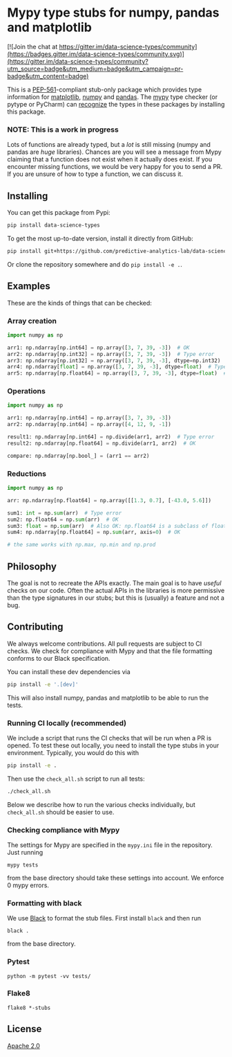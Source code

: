 # Mypy type stubs for numpy, pandas and matplotlib

[![Join the chat at https://gitter.im/data-science-types/community](https://badges.gitter.im/data-science-types/community.svg)](https://gitter.im/data-science-types/community?utm_source=badge&utm_medium=badge&utm_campaign=pr-badge&utm_content=badge)

This is a [PEP-561][pep-561]-compliant stub-only package
which provides type information for [matplotlib][matplotlib], [numpy][numpy] and [pandas][pandas].
The [mypy][mypy] type checker (or pytype or PyCharm) can [recognize][mypy-docs] the types in these packages by installing this package.

### NOTE: This is a work in progress

Lots of functions are already typed, but a *lot* is still missing (numpy and pandas are *huge* libraries).
Chances are you will see a message from Mypy claiming that a function does not exist when it actually does exist.
If you encounter missing functions, we would be very happy for you to send a PR.
If you are unsure of how to type a function, we can discuss it.

## Installing

You can get this package from Pypi:

```bash
pip install data-science-types
```

To get the most up-to-date version, install it directly from GitHub:

```bash
pip install git+https://github.com/predictive-analytics-lab/data-science-types
```

Or clone the repository somewhere and do `pip install -e .`.

## Examples

These are the kinds of things that can be checked:

### Array creation

```python
import numpy as np

arr1: np.ndarray[np.int64] = np.array([3, 7, 39, -3])  # OK
arr2: np.ndarray[np.int32] = np.array([3, 7, 39, -3])  # Type error
arr3: np.ndarray[np.int32] = np.array([3, 7, 39, -3], dtype=np.int32)  # OK
arr4: np.ndarray[float] = np.array([3, 7, 39, -3], dtype=float)  # Type error: the type of ndarray can not be just "float"
arr5: np.ndarray[np.float64] = np.array([3, 7, 39, -3], dtype=float)  # OK
```

### Operations

```python
import numpy as np

arr1: np.ndarray[np.int64] = np.array([3, 7, 39, -3])
arr2: np.ndarray[np.int64] = np.array([4, 12, 9, -1])

result1: np.ndarray[np.int64] = np.divide(arr1, arr2)  # Type error
result2: np.ndarray[np.float64] = np.divide(arr1, arr2)  # OK

compare: np.ndarray[np.bool_] = (arr1 == arr2)
```

### Reductions

```python
import numpy as np

arr: np.ndarray[np.float64] = np.array([[1.3, 0.7], [-43.0, 5.6]])

sum1: int = np.sum(arr)  # Type error
sum2: np.float64 = np.sum(arr)  # OK
sum3: float = np.sum(arr)  # Also OK: np.float64 is a subclass of float
sum4: np.ndarray[np.float64] = np.sum(arr, axis=0)  # OK

# the same works with np.max, np.min and np.prod
```

## Philosophy

The goal is not to recreate the APIs exactly.
The main goal is to have *useful* checks on our code.
Often the actual APIs in the libraries is more permissive than the type signatures in our stubs;
but this is (usually) a feature and not a bug.

## Contributing

We always welcome contributions.
All pull requests are subject to CI checks.
We check for compliance with Mypy and that the file formatting conforms to our Black specification.

You can install these dev dependencies via

```bash
pip install -e '.[dev]'
```

This will also install numpy, pandas and matplotlib to be able to run the tests.

### Running CI locally (recommended)

We include a script that runs the CI checks that will be run when a PR is opened.
To test these out locally, you need to install the type stubs in your environment.
Typically, you would do this with

```bash
pip install -e .
```

Then use the `check_all.sh` script to run all tests:

```bash
./check_all.sh
```

Below we describe how to run the various checks individually,
but `check_all.sh` should be easier to use.

### Checking compliance with Mypy
The settings for Mypy are specified in the `mypy.ini` file in the repository.
Just running
```
mypy tests
```
from the base directory should take these settings into account.
We enforce 0 mypy errors.

### Formatting with black
We use [Black][black] to format the stub files.
First install `black` and then run

```
black .
```
from the base directory.

### Pytest

```
python -m pytest -vv tests/
```

### Flake8

```
flake8 *-stubs
```

## License

[Apache 2.0](LICENSE)


[pep-561]: https://www.python.org/dev/peps/pep-0561/
[matplotlib]: https://matplotlib.org
[numpy]: https://numpy.org
[pandas]: https://pandas.pydata.org
[mypy]: http://www.mypy-lang.org/
[mypy-docs]: https://mypy.readthedocs.io/en/latest/installed_packages.html
[black]: https://github.com/psf/black
